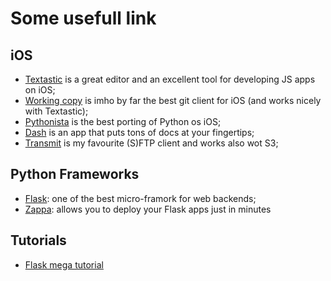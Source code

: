 # Some usefull link

## iOS
* [Textastic](https://www.textasticapp.com/) is a great editor and an excellent tool for developing JS apps on iOS;
* [Working copy](https://workingcopyapp.com/) is imho by far the best git client for iOS (and works nicely with Textastic);
* [Pythonista](http://omz-software.com/pythonista/) is the best porting of Python os iOS;
* [Dash](https://kapeli.com/dash_ios) is an app that puts tons of docs at your fingertips;
* [Transmit](https://panic.com/transmit/) is my favourite (S)FTP client and works also wot S3;

## Python Frameworks
* [Flask](http://flask.pocoo.org/): one of the best micro-framork for web backends;
* [Zappa](https://github.com/Miserlou/Zappa): allows you to deploy your Flask apps just in minutes

## Tutorials
* [Flask mega tutorial](https://blog.miguelgrinberg.com/post/the-flask-mega-tutorial-part-i-hello-world)